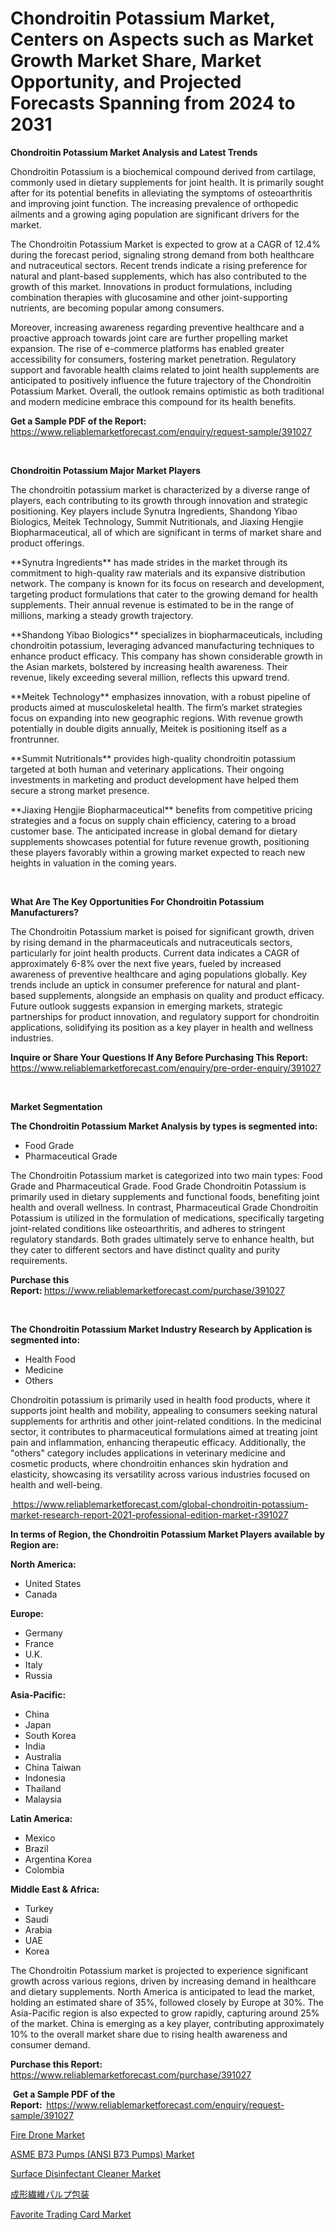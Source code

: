 <p><h1>Chondroitin Potassium Market, Centers on Aspects such as Market Growth Market Share, Market Opportunity, and Projected Forecasts Spanning from 2024 to 2031</h1></p><p><strong>Chondroitin Potassium Market Analysis and Latest Trends</strong></p>
<p><p>Chondroitin Potassium is a biochemical compound derived from cartilage, commonly used in dietary supplements for joint health. It is primarily sought after for its potential benefits in alleviating the symptoms of osteoarthritis and improving joint function. The increasing prevalence of orthopedic ailments and a growing aging population are significant drivers for the market.</p><p>The Chondroitin Potassium Market is expected to grow at a CAGR of 12.4% during the forecast period, signaling strong demand from both healthcare and nutraceutical sectors. Recent trends indicate a rising preference for natural and plant-based supplements, which has also contributed to the growth of this market. Innovations in product formulations, including combination therapies with glucosamine and other joint-supporting nutrients, are becoming popular among consumers.</p><p>Moreover, increasing awareness regarding preventive healthcare and a proactive approach towards joint care are further propelling market expansion. The rise of e-commerce platforms has enabled greater accessibility for consumers, fostering market penetration. Regulatory support and favorable health claims related to joint health supplements are anticipated to positively influence the future trajectory of the Chondroitin Potassium Market. Overall, the outlook remains optimistic as both traditional and modern medicine embrace this compound for its health benefits.</p></p>
<p><strong>Get a Sample PDF of the Report:&nbsp;</strong> <a href="https://www.reliablemarketforecast.com/enquiry/request-sample/391027?utm_campaign=1082&utm_medium=2&utm_source=Github&utm_content=ia&utm_term=26102024&utm_id=chondroitin-potassium">https://www.reliablemarketforecast.com/enquiry/request-sample/391027</a></p>
<p>&nbsp;</p>
<p><strong>Chondroitin Potassium Major Market Players</strong></p>
<p><p>The chondroitin potassium market is characterized by a diverse range of players, each contributing to its growth through innovation and strategic positioning. Key players include Synutra Ingredients, Shandong Yibao Biologics, Meitek Technology, Summit Nutritionals, and Jiaxing Hengjie Biopharmaceutical, all of which are significant in terms of market share and product offerings.</p><p>**Synutra Ingredients** has made strides in the market through its commitment to high-quality raw materials and its expansive distribution network. The company is known for its focus on research and development, targeting product formulations that cater to the growing demand for health supplements. Their annual revenue is estimated to be in the range of millions, marking a steady growth trajectory.</p><p>**Shandong Yibao Biologics** specializes in biopharmaceuticals, including chondroitin potassium, leveraging advanced manufacturing techniques to enhance product efficacy. This company has shown considerable growth in the Asian markets, bolstered by increasing health awareness. Their revenue, likely exceeding several million, reflects this upward trend.</p><p>**Meitek Technology** emphasizes innovation, with a robust pipeline of products aimed at musculoskeletal health. The firm’s market strategies focus on expanding into new geographic regions. With revenue growth potentially in double digits annually, Meitek is positioning itself as a frontrunner.</p><p>**Summit Nutritionals** provides high-quality chondroitin potassium targeted at both human and veterinary applications. Their ongoing investments in marketing and product development have helped them secure a strong market presence.</p><p>**Jiaxing Hengjie Biopharmaceutical** benefits from competitive pricing strategies and a focus on supply chain efficiency, catering to a broad customer base. The anticipated increase in global demand for dietary supplements showcases potential for future revenue growth, positioning these players favorably within a growing market expected to reach new heights in valuation in the coming years.</p></p>
<p>&nbsp;</p>
<p><strong>What Are The Key Opportunities For Chondroitin Potassium Manufacturers?</strong></p>
<p><p>The Chondroitin Potassium market is poised for significant growth, driven by rising demand in the pharmaceuticals and nutraceuticals sectors, particularly for joint health products. Current data indicates a CAGR of approximately 6-8% over the next five years, fueled by increased awareness of preventive healthcare and aging populations globally. Key trends include an uptick in consumer preference for natural and plant-based supplements, alongside an emphasis on quality and product efficacy. Future outlook suggests expansion in emerging markets, strategic partnerships for product innovation, and regulatory support for chondroitin applications, solidifying its position as a key player in health and wellness industries.</p></p>
<p><strong>Inquire or Share Your Questions If Any Before Purchasing This Report:</strong> <a href="https://www.reliablemarketforecast.com/enquiry/pre-order-enquiry/391027?utm_campaign=1082&utm_medium=2&utm_source=Github&utm_content=ia&utm_term=26102024&utm_id=chondroitin-potassium">https://www.reliablemarketforecast.com/enquiry/pre-order-enquiry/391027</a></p>
<p>&nbsp;</p>
<p><strong>Market Segmentation</strong></p>
<p><strong>The Chondroitin Potassium Market Analysis by types is segmented into:</strong></p>
<p><ul><li>Food Grade</li><li>Pharmaceutical Grade</li></ul></p>
<p><p>The Chondroitin Potassium market is categorized into two main types: Food Grade and Pharmaceutical Grade. Food Grade Chondroitin Potassium is primarily used in dietary supplements and functional foods, benefiting joint health and overall wellness. In contrast, Pharmaceutical Grade Chondroitin Potassium is utilized in the formulation of medications, specifically targeting joint-related conditions like osteoarthritis, and adheres to stringent regulatory standards. Both grades ultimately serve to enhance health, but they cater to different sectors and have distinct quality and purity requirements.</p></p>
<p><strong>Purchase this Report:&nbsp;</strong><a href="https://www.reliablemarketforecast.com/purchase/391027?utm_campaign=1082&utm_medium=2&utm_source=Github&utm_content=ia&utm_term=26102024&utm_id=chondroitin-potassium">https://www.reliablemarketforecast.com/purchase/391027</a></p>
<p>&nbsp;</p>
<p><strong>The Chondroitin Potassium Market Industry Research by Application is segmented into:</strong></p>
<p><ul><li>Health Food</li><li>Medicine</li><li>Others</li></ul></p>
<p><p>Chondroitin potassium is primarily used in health food products, where it supports joint health and mobility, appealing to consumers seeking natural supplements for arthritis and other joint-related conditions. In the medicinal sector, it contributes to pharmaceutical formulations aimed at treating joint pain and inflammation, enhancing therapeutic efficacy. Additionally, the "others" category includes applications in veterinary medicine and cosmetic products, where chondroitin enhances skin hydration and elasticity, showcasing its versatility across various industries focused on health and well-being.</p></p>
<p><a href="https://www.reliablemarketforecast.com/global-chondroitin-potassium-market-research-report-2021-professional-edition-market-r391027?utm_campaign=1082&utm_medium=2&utm_source=Github&utm_content=ia&utm_term=26102024&utm_id=chondroitin-potassium">&nbsp;https://www.reliablemarketforecast.com/global-chondroitin-potassium-market-research-report-2021-professional-edition-market-r391027</a></p>
<p><strong>In terms of Region, the Chondroitin Potassium Market Players available by Region are:</strong></p>
<p>
    <p> <strong> North America: </strong>
        <ul>
            <li>United States</li>
            <li>Canada</li>
        </ul>
        </p> 
    <p> <strong> Europe: </strong>
        <ul>
            <li>Germany</li>
            <li>France</li>
            <li>U.K.</li>
            <li>Italy</li>
            <li>Russia</li>
        </ul>
        </p> 
    <p> <strong> Asia-Pacific: </strong>
        <ul>
            <li>China</li>
            <li>Japan</li>
            <li>South Korea</li>
            <li>India</li>
            <li>Australia</li>
            <li>China Taiwan</li>
            <li>Indonesia</li>
            <li>Thailand</li>
            <li>Malaysia</li>
        </ul>
        </p> 
    <p> <strong> Latin America: </strong>
        <ul>
            <li>Mexico</li>
            <li>Brazil</li>
            <li>Argentina Korea</li>
            <li>Colombia</li>
        </ul>
        </p> 
    <p> <strong> Middle East & Africa: </strong>
        <ul>
            <li>Turkey</li>
            <li>Saudi</li>
            <li>Arabia</li>
            <li>UAE</li>
            <li>Korea</li>
        </ul>
    </p>
    </p>
<p><p>The Chondroitin Potassium market is projected to experience significant growth across various regions, driven by increasing demand in healthcare and dietary supplements. North America is anticipated to lead the market, holding an estimated share of 35%, followed closely by Europe at 30%. The Asia-Pacific region is also expected to grow rapidly, capturing around 25% of the market. China is emerging as a key player, contributing approximately 10% to the overall market share due to rising health awareness and consumer demand.</p></p>
<p><strong>Purchase this Report: </strong><a href="https://www.reliablemarketforecast.com/purchase/391027?utm_campaign=1082&utm_medium=2&utm_source=Github&utm_content=ia&utm_term=26102024&utm_id=chondroitin-potassium">https://www.reliablemarketforecast.com/purchase/391027</a></p>
<p>&nbsp;<strong>Get a Sample PDF of the Report:&nbsp;&nbsp;</strong><a href="https://www.reliablemarketforecast.com/enquiry/request-sample/391027?utm_campaign=1082&utm_medium=2&utm_source=Github&utm_content=ia&utm_term=26102024&utm_id=chondroitin-potassium">https://www.reliablemarketforecast.com/enquiry/request-sample/391027</a></p>
<p><strong></strong></p>
<p><p><a href="https://issuu.com/reportprime-2/docs/fire-drone-market-size-2030.pptx_8850a265ac4b9a?utm_campaign=1082&utm_medium=2&utm_source=Github&utm_content=ia&utm_term=26102024&utm_id=chondroitin-potassium">Fire Drone Market</a></p><p><a href="https://www.linkedin.com/pulse/global-asme-b73-pumps-ansi-market-analysis-key-trends-future-dneuc?utm_campaign=1082&utm_medium=2&utm_source=Github&utm_content=ia&utm_term=26102024&utm_id=chondroitin-potassium">ASME B73 Pumps (ANSI B73 Pumps) Market</a></p><p><a href="https://github.com/cleora2ime/Market-Research-Report-List-1/blob/main/surface-disinfectant-cleaner-market.md?utm_campaign=1082&utm_medium=2&utm_source=Github&utm_content=ia&utm_term=26102024&utm_id=chondroitin-potassium">Surface Disinfectant Cleaner Market</a></p><p><a href="https://github.com/lababdou/Market-Research-Report-List-6/blob/main/394732820450.md?utm_campaign=1082&utm_medium=2&utm_source=Github&utm_content=ia&utm_term=26102024&utm_id=chondroitin-potassium">成形繊維パルプ包装</a></p><p><a href="https://www.linkedin.com/pulse/investment-opportunities-favorite-trading-card-sector-risk-analysis-spebe?utm_campaign=1082&utm_medium=2&utm_source=Github&utm_content=ia&utm_term=26102024&utm_id=chondroitin-potassium">Favorite Trading Card Market</a></p></p>
